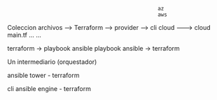                                                     az
                                                    aws
Coleccion archivos  --> Terraform --> provider --> cli cloud ---> cloud
    main.tf
    ...
    ...
    
    
terraform -> playbook ansible
playbook ansible -> terraform

Un intermediario (orquestador)

ansible tower - terraform

cli 
ansible engine - terraform